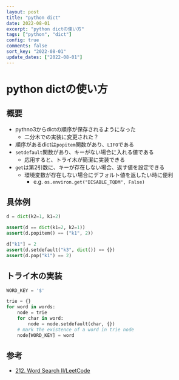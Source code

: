 ```yaml
---
layout: post
title: "python dict"
date: 2022-08-01
excerpt: "python dictの使い方"
tags: ["python", "dict"]
config: true
comments: false
sort_key: "2022-08-01"
update_dates: ["2022-08-01"]
---
```


# python dictの使い方

## 概要
 - pythno3からdictの順序が保存されるようになった
   - 二分木での実装に変更された？
 - 順序があるdictは`popitem`関数があり、`LIFO`である
 - `setdefault`関数があり、キーがない場合に入れる値である
   - 応用すると、トライ木が簡潔に実装できる
 - `get`は第2引数に、キーが存在しない場合、返す値を設定できる
   - 環境変数が存在しない場合にデフォルト値を返したい時に便利
     - e.g. `os.environ.get("DISABLE_TQDM", False)`

## 具体例

```python
d = dict(k2=1, k1=2)

assert(d == dict(k1=2, k2=1))
assert(d.popitem() == ("k1", 2))

d["k1"] = 2
assert(d.setdefault("k3", dict()) == {})
assert(d.pop("k1") == 2)
```

## トライ木の実装

```python
WORD_KEY = '$'

trie = {}
for word in words:
    node = trie
    for char in word:
        node = node.setdefault(char, {})
    # mark the existence of a word in trie node
    node[WORD_KEY] = word
```

## 参考
 - [212. Word Search II/LeetCode](https://leetcode.com/problems/word-search-ii/)
